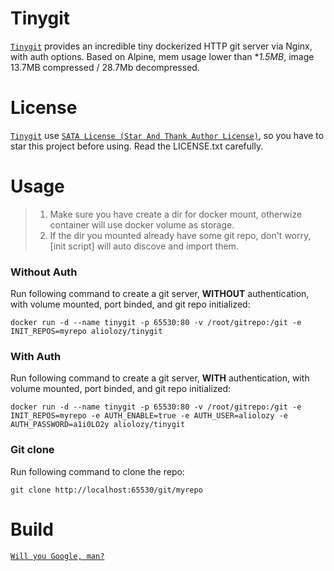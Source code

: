 # Tinygit
[`Tinygit`](https://github.com/AlioLozy/tinygit) provides an incredible tiny dockerized HTTP git server via Nginx, with auth options. Based on Alpine, mem usage lower than **1.5MB*, image 13.7MB compressed / 28.7Mb decompressed.

# License
[`Tinygit`](https://github.com/AlioLozy/tinygit) use [`SATA License (Star And Thank Author License)`](https://github.com/zTrix/sata-license), so you have to star this project before using. Read the LICENSE.txt carefully.

# Usage
> 1. Make sure you have create a dir for docker mount, otherwize container will use docker volume as storage.
> 2. If the dir you mounted already have some git repo, don't worry, [init script] will auto discove and import them.
### Without Auth
Run following command to create a git server, **WITHOUT** authentication, with volume mounted, port binded, and git repo initialized:

`docker run -d --name tinygit -p 65530:80 -v /root/gitrepo:/git -e INIT_REPOS=myrepo aliolozy/tinygit`

### With Auth
Run following command to create a git server, **WITH** authentication, with volume mounted, port binded, and git repo initialized:

`docker run -d --name tinygit -p 65530:80 -v /root/gitrepo:/git -e INIT_REPOS=myrepo -e AUTH_ENABLE=true -e AUTH_USER=aliolozy -e AUTH_PASSWORD=a1i0LO2y aliolozy/tinygit`

### Git clone
Run following command to clone the repo:

`git clone http://localhost:65530/git/myrepo`

# Build

[`Will you Google, man?`](https://www.google.com/search?q=how+to+build+a+docker+image+with+dockerfile&oq=how+to+build+a+docker+image)
